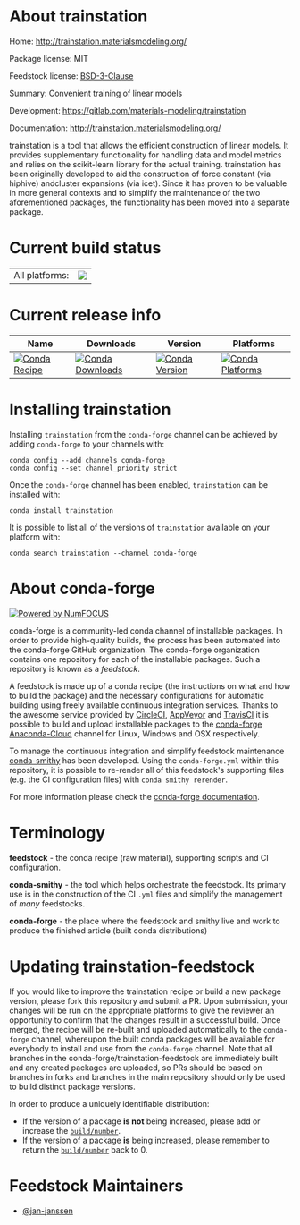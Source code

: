 About trainstation
==================

Home: http://trainstation.materialsmodeling.org/

Package license: MIT

Feedstock license: [BSD-3-Clause](https://github.com/conda-forge/trainstation-feedstock/blob/master/LICENSE.txt)

Summary: Convenient training of linear models

Development: https://gitlab.com/materials-modeling/trainstation

Documentation: http://trainstation.materialsmodeling.org/

trainstation is a tool that allows the efficient construction of
linear models. It provides supplementary functionality for handling
data and model metrics and relies on the scikit-learn library for the
actual training. trainstation has been originally developed to aid
the construction of force constant (via hiphive) andcluster expansions
(via icet). Since it has proven to be valuable in more general
contexts and to simplify the maintenance of the two aforementioned
packages, the functionality has been moved into a separate package.


Current build status
====================


<table><tr><td>All platforms:</td>
    <td>
      <a href="https://dev.azure.com/conda-forge/feedstock-builds/_build/latest?definitionId=14341&branchName=master">
        <img src="https://dev.azure.com/conda-forge/feedstock-builds/_apis/build/status/trainstation-feedstock?branchName=master">
      </a>
    </td>
  </tr>
</table>

Current release info
====================

| Name | Downloads | Version | Platforms |
| --- | --- | --- | --- |
| [![Conda Recipe](https://img.shields.io/badge/recipe-trainstation-green.svg)](https://anaconda.org/conda-forge/trainstation) | [![Conda Downloads](https://img.shields.io/conda/dn/conda-forge/trainstation.svg)](https://anaconda.org/conda-forge/trainstation) | [![Conda Version](https://img.shields.io/conda/vn/conda-forge/trainstation.svg)](https://anaconda.org/conda-forge/trainstation) | [![Conda Platforms](https://img.shields.io/conda/pn/conda-forge/trainstation.svg)](https://anaconda.org/conda-forge/trainstation) |

Installing trainstation
=======================

Installing `trainstation` from the `conda-forge` channel can be achieved by adding `conda-forge` to your channels with:

```
conda config --add channels conda-forge
conda config --set channel_priority strict
```

Once the `conda-forge` channel has been enabled, `trainstation` can be installed with:

```
conda install trainstation
```

It is possible to list all of the versions of `trainstation` available on your platform with:

```
conda search trainstation --channel conda-forge
```


About conda-forge
=================

[![Powered by
NumFOCUS](https://img.shields.io/badge/powered%20by-NumFOCUS-orange.svg?style=flat&colorA=E1523D&colorB=007D8A)](https://numfocus.org)

conda-forge is a community-led conda channel of installable packages.
In order to provide high-quality builds, the process has been automated into the
conda-forge GitHub organization. The conda-forge organization contains one repository
for each of the installable packages. Such a repository is known as a *feedstock*.

A feedstock is made up of a conda recipe (the instructions on what and how to build
the package) and the necessary configurations for automatic building using freely
available continuous integration services. Thanks to the awesome service provided by
[CircleCI](https://circleci.com/), [AppVeyor](https://www.appveyor.com/)
and [TravisCI](https://travis-ci.com/) it is possible to build and upload installable
packages to the [conda-forge](https://anaconda.org/conda-forge)
[Anaconda-Cloud](https://anaconda.org/) channel for Linux, Windows and OSX respectively.

To manage the continuous integration and simplify feedstock maintenance
[conda-smithy](https://github.com/conda-forge/conda-smithy) has been developed.
Using the ``conda-forge.yml`` within this repository, it is possible to re-render all of
this feedstock's supporting files (e.g. the CI configuration files) with ``conda smithy rerender``.

For more information please check the [conda-forge documentation](https://conda-forge.org/docs/).

Terminology
===========

**feedstock** - the conda recipe (raw material), supporting scripts and CI configuration.

**conda-smithy** - the tool which helps orchestrate the feedstock.
                   Its primary use is in the construction of the CI ``.yml`` files
                   and simplify the management of *many* feedstocks.

**conda-forge** - the place where the feedstock and smithy live and work to
                  produce the finished article (built conda distributions)


Updating trainstation-feedstock
===============================

If you would like to improve the trainstation recipe or build a new
package version, please fork this repository and submit a PR. Upon submission,
your changes will be run on the appropriate platforms to give the reviewer an
opportunity to confirm that the changes result in a successful build. Once
merged, the recipe will be re-built and uploaded automatically to the
`conda-forge` channel, whereupon the built conda packages will be available for
everybody to install and use from the `conda-forge` channel.
Note that all branches in the conda-forge/trainstation-feedstock are
immediately built and any created packages are uploaded, so PRs should be based
on branches in forks and branches in the main repository should only be used to
build distinct package versions.

In order to produce a uniquely identifiable distribution:
 * If the version of a package **is not** being increased, please add or increase
   the [``build/number``](https://docs.conda.io/projects/conda-build/en/latest/resources/define-metadata.html#build-number-and-string).
 * If the version of a package **is** being increased, please remember to return
   the [``build/number``](https://docs.conda.io/projects/conda-build/en/latest/resources/define-metadata.html#build-number-and-string)
   back to 0.

Feedstock Maintainers
=====================

* [@jan-janssen](https://github.com/jan-janssen/)

